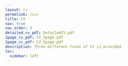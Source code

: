 ```yaml
---
layout: cv
permalink: /cv/
title: CV
nav: true
nav_order: 3
detailed_cv_pdf: DetailedCV.pdf
1page_cv_pdf: CV_1page.pdf
2page_cv_pdf: CV_2page.pdf
description: Three different forms of CV is provided.
toc:
  sidebar: left
---
```

